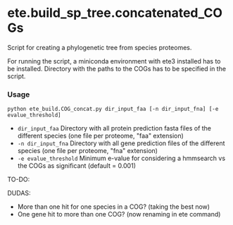 # ete.build_sp_tree.concatenated_COGs

Script for creating a phylogenetic tree from species proteomes.

For running the script, a miniconda environment with ete3 installed has to be installed. Directory with the paths to the COGs has to be
specified in the script.

###  Usage

```
python ete_build.COG_concat.py dir_input_faa [-n dir_input_fna] [-e evalue_threshold]
```

- `dir_input_faa`             Directory with all protein prediction fasta files of the different species (one file per proteome, "faa" extension)
- `-n dir_input_fna`          Directory with all gene prediction files of the different species (one file per proteome, "fna" extension)
- `-e evalue_threshold`       Minimum e-value for considering a hmmsearch vs the COGs as significant (default = 0.001)

TO-DO:

DUDAS:
- More than one hit for one species in a COG? (taking the best now)
- One gene hit to more than one COG? (now renaming in ete command)
